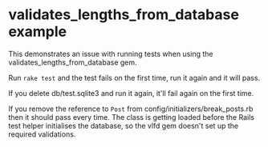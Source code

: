 # validates_lengths_from_database example

This demonstrates an issue with running tests when using the
validates_lengths_from_database gem.

Run `rake test` and the test fails on the first time, run it again and it will
pass.

If you delete db/test.sqlite3 and run it again, it'll fail again on the first
time.

If you remove the reference to `Post` from config/initializers/break_posts.rb
then it should pass every time.  The class is getting loaded before the Rails
test helper initialises the database, so the vlfd gem doesn't set up the
required validations.
